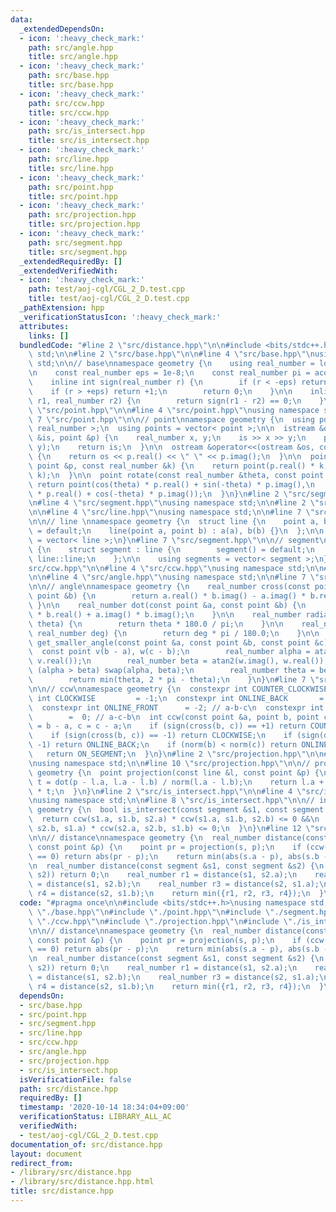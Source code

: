 ```yaml
---
data:
  _extendedDependsOn:
  - icon: ':heavy_check_mark:'
    path: src/angle.hpp
    title: src/angle.hpp
  - icon: ':heavy_check_mark:'
    path: src/base.hpp
    title: src/base.hpp
  - icon: ':heavy_check_mark:'
    path: src/ccw.hpp
    title: src/ccw.hpp
  - icon: ':heavy_check_mark:'
    path: src/is_intersect.hpp
    title: src/is_intersect.hpp
  - icon: ':heavy_check_mark:'
    path: src/line.hpp
    title: src/line.hpp
  - icon: ':heavy_check_mark:'
    path: src/point.hpp
    title: src/point.hpp
  - icon: ':heavy_check_mark:'
    path: src/projection.hpp
    title: src/projection.hpp
  - icon: ':heavy_check_mark:'
    path: src/segment.hpp
    title: src/segment.hpp
  _extendedRequiredBy: []
  _extendedVerifiedWith:
  - icon: ':heavy_check_mark:'
    path: test/aoj-cgl/CGL_2_D.test.cpp
    title: test/aoj-cgl/CGL_2_D.test.cpp
  _pathExtension: hpp
  _verificationStatusIcon: ':heavy_check_mark:'
  attributes:
    links: []
  bundledCode: "#line 2 \"src/distance.hpp\"\n\n#include <bits/stdc++.h>\nusing namespace\
    \ std;\n\n#line 2 \"src/base.hpp\"\n\n#line 4 \"src/base.hpp\"\nusing namespace\
    \ std;\n\n// base\nnamespace geometry {\n    using real_number = long double;\n\
    \n    const real_number eps = 1e-8;\n    const real_number pi = acos(-1);\n\n\
    \    inline int sign(real_number r) {\n        if (r < -eps) return -1;\n    \
    \    if (r > +eps) return +1;\n        return 0;\n    }\n\n    inline bool is_equal(real_number\
    \ r1, real_number r2) {\n        return sign(r1 - r2) == 0;\n    }\n}\n#line 2\
    \ \"src/point.hpp\"\n\n#line 4 \"src/point.hpp\"\nusing namespace std;\n\n#line\
    \ 7 \"src/point.hpp\"\n\n// point\nnamespace geometry {\n  using point = complex<\
    \ real_number >;\n  using points = vector< point >;\n\n  istream &operator>>(istream\
    \ &is, point &p) {\n    real_number x, y;\n    is >> x >> y;\n    p = point(x,\
    \ y);\n    return is;\n  }\n\n  ostream &operator<<(ostream &os, const point &p)\
    \ {\n    return os << p.real() << \" \" << p.imag();\n  }\n\n  point operator*(const\
    \ point &p, const real_number &k) {\n    return point(p.real() * k, p.imag() *\
    \ k);\n  }\n\n  point rotate(const real_number &theta, const point &p) {\n   \
    \ return point(cos(theta) * p.real() + sin(-theta) * p.imag(),\n        sin(theta)\
    \ * p.real() + cos(-theta) * p.imag());\n  }\n}\n#line 2 \"src/segment.hpp\"\n\
    \n#line 4 \"src/segment.hpp\"\nusing namespace std;\n\n#line 2 \"src/line.hpp\"\
    \n\n#line 4 \"src/line.hpp\"\nusing namespace std;\n\n#line 7 \"src/line.hpp\"\
    \n\n// line \nnamespace geometry {\n  struct line {\n    point a, b;\n\n    line()\
    \ = default;\n    line(point a, point b) : a(a), b(b) {}\n  };\n\n  using lines\
    \ = vector< line >;\n}\n#line 7 \"src/segment.hpp\"\n\n// segment\nnamespace geometry\
    \ {\n    struct segment : line {\n        segment() = default;\n        using\
    \ line::line;\n    };\n\n    using segments = vector< segment >;\n}\n#line 2 \"\
    src/ccw.hpp\"\n\n#line 4 \"src/ccw.hpp\"\nusing namespace std;\n\n#line 2 \"src/angle.hpp\"\
    \n\n#line 4 \"src/angle.hpp\"\nusing namespace std;\n\n#line 7 \"src/angle.hpp\"\
    \n\n// angle\nnamespace geometry {\n    real_number cross(const point &a, const\
    \ point &b) {\n        return a.real() * b.imag() - a.imag() * b.real();\n   \
    \ }\n\n    real_number dot(const point &a, const point &b) {\n        return a.real()\
    \ * b.real() + a.imag() * b.imag();\n    }\n\n    real_number radian_to_degree(real_number\
    \ theta) {\n        return theta * 180.0 / pi;\n    }\n\n    real_number degree_to_radian(const\
    \ real_number deg) {\n        return deg * pi / 180.0;\n    }\n\n    real_number\
    \ get_smaller_angle(const point &a, const point &b, const point &c) {\n      \
    \  const point v(b - a), w(c - b);\n        real_number alpha = atan2(v.imag(),\
    \ v.real());\n        real_number beta = atan2(w.imag(), w.real());\n        if\
    \ (alpha > beta) swap(alpha, beta);\n        real_number theta = beta - alpha;\n\
    \        return min(theta, 2 * pi - theta);\n    }\n}\n#line 7 \"src/ccw.hpp\"\
    \n\n// ccw\nnamespace geometry {\n  constexpr int COUNTER_CLOCKWISE = +1;\n  constexpr\
    \ int CLOCKWISE         = -1;\n  constexpr int ONLINE_BACK       = +2; // c-a-b\n\
    \  constexpr int ONLINE_FRONT      = -2; // a-b-c\n  constexpr int ON_SEGMENT\
    \        =  0; // a-c-b\n  int ccw(const point &a, point b, point c) {\n    b\
    \ = b - a, c = c - a;\n    if (sign(cross(b, c)) == +1) return COUNTER_CLOCKWISE;\n\
    \    if (sign(cross(b, c)) == -1) return CLOCKWISE;\n    if (sign(dot(b, c)) ==\
    \ -1) return ONLINE_BACK;\n    if (norm(b) < norm(c)) return ONLINE_FRONT;\n \
    \   return ON_SEGMENT;\n  }\n}\n#line 2 \"src/projection.hpp\"\n\n#line 4 \"src/projection.hpp\"\
    \nusing namespace std;\n\n#line 10 \"src/projection.hpp\"\n\n// projection\nnamespace\
    \ geometry {\n  point projection(const line &l, const point &p) {\n    real_number\
    \ t = dot(p - l.a, l.a - l.b) / norm(l.a - l.b);\n    return l.a + (l.a - l.b)\
    \ * t;\n  }\n}\n#line 2 \"src/is_intersect.hpp\"\n\n#line 4 \"src/is_intersect.hpp\"\
    \nusing namespace std;\n\n#line 8 \"src/is_intersect.hpp\"\n\n// intersect\nnamespace\
    \ geometry {\n  bool is_intersect(const segment &s1, const segment &s2) {\n  \
    \  return ccw(s1.a, s1.b, s2.a) * ccw(s1.a, s1.b, s2.b) <= 0 &&\n           ccw(s2.a,\
    \ s2.b, s1.a) * ccw(s2.a, s2.b, s1.b) <= 0;\n  }\n}\n#line 12 \"src/distance.hpp\"\
    \n\n// distance\nnamespace geometry {\n  real_number distance(const segment &s,\
    \ const point &p) {\n    point pr = projection(s, p);\n    if (ccw(s.a, s.b, pr)\
    \ == 0) return abs(pr - p);\n    return min(abs(s.a - p), abs(s.b - p));\n  }\n\
    \n  real_number distance(const segment &s1, const segment &s2) {\n    if (is_intersect(s1,\
    \ s2)) return 0;\n    real_number r1 = distance(s1, s2.a);\n    real_number r2\
    \ = distance(s1, s2.b);\n    real_number r3 = distance(s2, s1.a);\n    real_number\
    \ r4 = distance(s2, s1.b);\n    return min({r1, r2, r3, r4});\n  }\n}\n"
  code: "#pragma once\n\n#include <bits/stdc++.h>\nusing namespace std;\n\n#include\
    \ \"./base.hpp\"\n#include \"./point.hpp\"\n#include \"./segment.hpp\"\n#include\
    \ \"./ccw.hpp\"\n#include \"./projection.hpp\"\n#include \"./is_intersect.hpp\"\
    \n\n// distance\nnamespace geometry {\n  real_number distance(const segment &s,\
    \ const point &p) {\n    point pr = projection(s, p);\n    if (ccw(s.a, s.b, pr)\
    \ == 0) return abs(pr - p);\n    return min(abs(s.a - p), abs(s.b - p));\n  }\n\
    \n  real_number distance(const segment &s1, const segment &s2) {\n    if (is_intersect(s1,\
    \ s2)) return 0;\n    real_number r1 = distance(s1, s2.a);\n    real_number r2\
    \ = distance(s1, s2.b);\n    real_number r3 = distance(s2, s1.a);\n    real_number\
    \ r4 = distance(s2, s1.b);\n    return min({r1, r2, r3, r4});\n  }\n}\n"
  dependsOn:
  - src/base.hpp
  - src/point.hpp
  - src/segment.hpp
  - src/line.hpp
  - src/ccw.hpp
  - src/angle.hpp
  - src/projection.hpp
  - src/is_intersect.hpp
  isVerificationFile: false
  path: src/distance.hpp
  requiredBy: []
  timestamp: '2020-10-14 18:34:04+09:00'
  verificationStatus: LIBRARY_ALL_AC
  verifiedWith:
  - test/aoj-cgl/CGL_2_D.test.cpp
documentation_of: src/distance.hpp
layout: document
redirect_from:
- /library/src/distance.hpp
- /library/src/distance.hpp.html
title: src/distance.hpp
---
```


